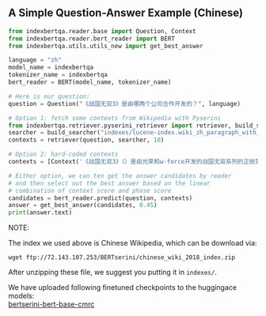 ## A Simple Question-Answer Example (Chinese)

```python
from indexbertqa.reader.base import Question, Context
from indexbertqa.reader.bert_reader import BERT
from indexbertqa.utils.utils_new import get_best_answer

language = "zh"
model_name = indexbertqa
tokenizer_name = indexbertqa
bert_reader = BERT(model_name, tokenizer_name)

# Here is our question:
question = Question("《战国无双3》是由哪两个公司合作开发的？", language)

# Option 1: fetch some contexts from Wikipedia with Pyserini
from indexbertqa.retriever.pyserini_retriever import retriever, build_searcher
searcher = build_searcher("indexes/lucene-index.wiki_zh_paragraph_with_title_0.6.0.pos+docvectors")
contexts = retriever(question, searcher, 10)

# Option 2: hard-coded contexts
contexts = [Context('《战国无双3》（）是由光荣和ω-force开发的战国无双系列的正统第三续作。本作以三大故事为主轴，分别是以武田信玄等人为主的《关东三国志》，织田信长等人为主的《战国三杰》，石田三成等人为主的《关原的年轻武者》，丰富游戏内的剧情。此部份专门介绍角色，欲知武器情报、奥义字或擅长攻击类型等，请至战国无双系列1.由于乡里大辅先生因故去世，不得不寻找其他声优接手。从猛将传 and Z开始。2.战国无双 编年史的原创男女主角亦有专属声优。此模式是任天堂游戏谜之村雨城改编的新增模式。本作中共有20张战场地图（不含村雨城），后来发行的猛将传再新增3张战场地图。但游戏内战役数量繁多，部分地图会有兼用的状况，战役虚实则是以光荣发行的2本「战国无双3 人物真书」内容为主，以下是相关介绍。（注：前方加☆者为猛将传新增关卡及地图。）合并本篇和猛将传的内容，村雨城模式剔除，战国史模式可直接游玩。主打两大模式「战史演武」&「争霸演武」。系列作品外传作品')]

# Either option, we can ten get the answer candidates by reader
# and then select out the best answer based on the linear 
# combination of context score and phase score
candidates = bert_reader.predict(question, contexts)
answer = get_best_answer(candidates, 0.45)
print(answer.text)
```


NOTE:

 The index we used above is Chinese Wikipedia, which can be download via:
```
wget ftp://72.143.107.253/BERTserini/chinese_wiki_2018_index.zip
```

After unzipping these file, we suggest you putting it in `indexes/`.

We have uploaded following finetuned checkpoints to the huggingace models:\
[bertserini-bert-base-cmrc](https://huggingface.co/rsvp-ai/bertserini-bert-base-cmrc)
